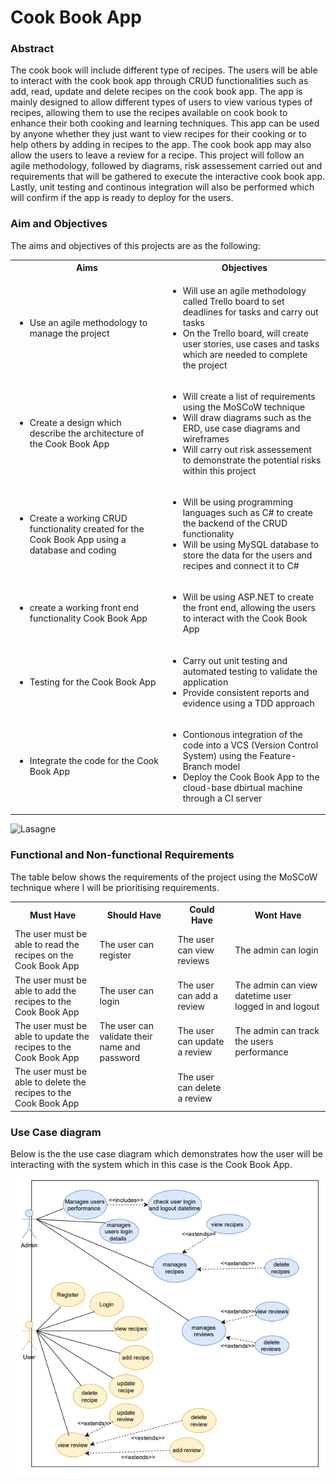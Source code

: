 # Cook Book App
### Abstract
The cook book will include different type of recipes. The users will be able to interact with the cook book app through CRUD functionalities such as add, read, update and delete recipes on the cook book app. The app is mainly designed to allow different types of users to view various types of recipes, allowing them to use the recipes available on cook book to enhance their both cooking and learning techniques. This app can be used by anyone whether they just want to view recipes for their cooking or to help others by adding in recipes to the app. The cook book app may also allow the users to leave a review for a recipe. This project will follow an agile methodology, followed by diagrams, risk assessement carried out and requirements that will be gathered to execute the interactive cook book app. Lastly, unit testing and continous integration will also be performed which will confirm if the app is ready to deploy for the users. 
### Aim and Objectives
The aims and objectives of this projects are as the following:
<table>
  <body>
    <tr>
      <th>Aims </th>
      <th align="center">Objectives</th> 
    </tr>
    <tr>
      <td><ul><li>Use an agile methodology to manage the project</li></ul></td>
      <td align="left"><ul>
          <li>Will use an agile methodology called Trello board to set deadlines for tasks and carry out tasks</li>
          <li>On the Trello board, will create user stories, use cases and tasks which are needed to complete the project</li>
        </ul></td>
    </tr>
    <tr>
      <td><ul><li>Create a design which describe the architecture of the Cook Book App</li></ul></td>
      <td align="left"><ul><li>Will create a list of requirements using the MoSCoW technique</li>
        <li>Will draw diagrams such as the ERD, use case diagrams and wireframes</li>
        <li>Will carry out risk assessement to demonstrate the potential risks within this project</li>
        </ul></td>
    </tr>
    <tr>
      <td><ul><li>Create a working CRUD functionality created for the Cook Book App using a database and coding</li></ul></td>
      <td align="left">
      <ul><li>Will be using programming languages such as C# to create the backend of the CRUD functionality</li>
      <li>Will be using MySQL database to store the data for the users and recipes and connect it to C#</li></ul>
      </td>
    </tr>
    <tr>
      <td>
        <ul>
          <li>create a working front end functionality Cook Book App</li>
        </ul>
      </td>
      <td align="left"><ul>
          <li>Will be using ASP.NET to create the front end, allowing the users to interact with the Cook Book App</li>
        </ul></td>
    </tr>
    <tr>
      <td>
        <ul>
          <li>Testing for the Cook Book App</li>
        </ul>
      </td>
      <td align="left"><ul>
          <li>Carry out unit testing and automated testing to validate the application</li>
           <li>Provide consistent reports and evidence using a TDD approach</li>
        </ul></td>
    </tr>
     <tr>
      <td>
        <ul>
          <li>Integrate the code for the Cook Book App</li>
        </ul>
      </td>
      <td align="left"><ul>
          <li>Contionous integration of the code into a VCS (Version Control System) using the Feature-Branch model</li>
           <li>Deploy the Cook Book App to the cloud-base dbirtual machine through a CI server</li>
        </ul></td>
    </tr>
  </body>
</table>
  
![Lasagne](https://img.taste.com.au/JaHuNed2/w1200-h630-cfill/taste/2016/11/beef-lasagne-77009-1.jpeg)
### Functional and Non-functional Requirements 
The table below shows the requirements of the project using the MoSCoW technique where I will be prioritising requirements.
<table>
  <body>
    <tr>
      <th align="centre">Must Have </th>
      <th align="centre">Should Have</th> 
      <th align="centre">Could Have</th> 
      <th align="centre">Wont Have</th> 
    </tr>
    <tr>
      <td align= "left">The user must be able to read the recipes on the Cook Book App</td>
       <td align= "left">The user can register</td>
      <td align= "left">The user can view reviews</td>
      <td align= "left">The admin can login</td>
    </tr>
    <tr>
      <td align="left">The user must be able to add the recipes to the Cook Book App</td></td>
       <td align= "left">The user can login</td>
  <td align= "left">The user can add a review</td>
  <td align= "left">The admin can view datetime user logged in and logout</td>
    </tr>
    <tr>
      <td align="left">The user must be able to update the recipes to the Cook Book App</td></td>
      <td align= "left">The user can validate their name and password</td>
      <td align= "left">The user can update a review</td>
       <td align= "left">The admin can track the users performance</td>
    </tr>
    <tr>
      <td align="left">The user must be able to delete the recipes to the Cook Book App</td></td>
      <td align="left"></td></td>
      <td align="left">The user can delete a review</td></td>
       <td align= "left"></td>
    </tr>
</table>

### Use Case diagram 
Below is the the use case diagram which demonstrates how the user will be interacting with the system which in this case is the Cook Book App.
![UML](usecase1.png)
